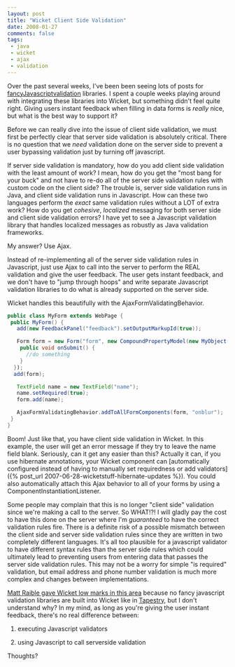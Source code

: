 ```yaml
---
layout: post
title: "Wicket Client Side Validation"
date: 2008-01-27
comments: false
tags:
 - java
 - wicket
 - ajax
 - validation
---
```


Over the past several weeks, I've been been seeing lots of posts for [fancy](http://extjs.com/deploy/ext/examples/form/dynamic.html)[Javascript](http://www.jsvalidate.com/)[validation](http://tetlaw.id.au/view/javascript/really-easy-field-validation) libraries. I spent a couple weeks playing around with integrating these libraries into Wicket, but something didn't feel quite right. Giving users instant feedback when filling in data forms is *really* nice, but what is the best way to support it?



Before we can really dive into the issue of client side validation, we must first be perfectly clear that server side validation is absolutely critical. There is no question that we *need* validation done on the server side to prevent a user bypassing validation just by turning off javascript.



If server side validation is mandatory, how do you add client side validation with the least amount of work? I mean, how do you get the "most bang for your buck" and not have to re-do all of the server side validation rules with custom code on the client side? The trouble is, server side validation runs in Java, and client side validation runs in Javascript. How can these two languages perform the *exact* same validation rules without a LOT of extra work? How do you get *cohesive*, *localized* messaging for both server side and client side validation errors? I have yet to see a Javascript validation library that handles localized messages as robustly as Java validation frameworks.



My answer? Use Ajax.



Instead of re-implementing all of the server side validation rules in Javascript, just use Ajax to call into the server to perform the REAL validation and give the user feedback. The user gets instant feedback, and we don't have to "jump through hoops" and write separate Javascript validation libraries to do what is already supported on the server side.



Wicket handles this beautifully with the AjaxFormValidatingBehavior.


```java
public class MyForm extends WebPage {
 public MyForm() {
   add(new FeedbackPanel("feedback").setOutputMarkupId(true));

   Form form = new Form("form", new CompoundPropertyModel(new MyObject())) {
    public void onSubmit() {
      //do something
    }
  });
  add(form);

   TextField name = new TextField("name");
   name.setRequired(true);
   form.add(name);

   AjaxFormValidatingBehavior.addToAllFormComponents(form, "onblur");
 }
}
```



Boom! Just like that, you have client side validation in Wicket. In this example, the user will get an error message if they try to leave the name field blank. Seriously, can it get any easier than this? Actually it can, if you use hibernate annotations, your Wicket component can [automatically configured instead of having to manually set requiredness or add validators]({% post_url 2007-06-28-wicketstuff-hibernate-updates %}). You could also automatically attach this Ajax behavior to all of your forms by using a ComponentInstantiationListener.



Some people may complain that this is no longer "client side" validation since we're making a call to the server. So WHAT!?! I will gladly pay the cost to have this done on the server where I'm *guaranteed* to have the correct validation rules fire. There is a definite risk of a possible mismatch between the client side and server side validation rules since they are written in two completely different languages. It's all too plausible for a javascript validator to have different syntax rules than the server side rules which could ultimately lead to preventing users from entering data that passes the server side validation rules. This may not be a worry for simple "is required" validation, but email address and phone number validation is much more complex and changes between implementations.



[Matt Raible gave Wicket low marks in this area](http://raibledesigns.com/rd/entry/comparing_jvm_web_frameworks_presentation) because no fancy javascript validation libraries are built into Wicket like in [Tapestry](http://tapestry.apache.org/tapestry4.1/usersguide/clientside-validation.html), but I don't understand why? In my mind, as long as you're giving the user instant feedback, there's no real difference between:



  1. executing Javascript validators


  2. using Javascript to call serverside validation





Thoughts?


